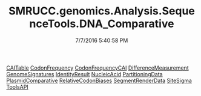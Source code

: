 ﻿---
title: SMRUCC.genomics.Analysis.SequenceTools.DNA_Comparative
date: 7/7/2016 5:40:58 PM
---

[CAITable](T-SMRUCC.genomics.Analysis.SequenceTools.DNA_Comparative.CAITable.html)
[CodonFrequency](T-SMRUCC.genomics.Analysis.SequenceTools.DNA_Comparative.CodonFrequency.html)
[CodonFrequencyCAI](T-SMRUCC.genomics.Analysis.SequenceTools.DNA_Comparative.CodonFrequencyCAI.html)
[DifferenceMeasurement](T-SMRUCC.genomics.Analysis.SequenceTools.DNA_Comparative.DifferenceMeasurement.html)
[GenomeSignatures](T-SMRUCC.genomics.Analysis.SequenceTools.DNA_Comparative.GenomeSignatures.html)
[IdentityResult](T-SMRUCC.genomics.Analysis.SequenceTools.DNA_Comparative.IdentityResult.html)
[NucleicAcid](T-SMRUCC.genomics.Analysis.SequenceTools.DNA_Comparative.NucleicAcid.html)
[PartitioningData](T-SMRUCC.genomics.Analysis.SequenceTools.DNA_Comparative.PartitioningData.html)
[PlasmidComparative](T-SMRUCC.genomics.Analysis.SequenceTools.DNA_Comparative.PlasmidComparative.html)
[RelativeCodonBiases](T-SMRUCC.genomics.Analysis.SequenceTools.DNA_Comparative.RelativeCodonBiases.html)
[SegmentRenderData](T-SMRUCC.genomics.Analysis.SequenceTools.DNA_Comparative.SegmentRenderData.html)
[SiteSigma](T-SMRUCC.genomics.Analysis.SequenceTools.DNA_Comparative.SiteSigma.html)
[ToolsAPI](T-SMRUCC.genomics.Analysis.SequenceTools.DNA_Comparative.ToolsAPI.html)
